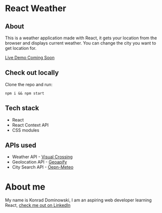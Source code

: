 # React Weather

## About

This is a weather application made with React, it gets your location from the browser and displays current weather. You can change the city you want to get location for.

[Live Demo Coming Soon]()

## Check out locally

Clone the repo and run:

```
npm i && npm start
```

## Tech stack

- React
- React Context API
- CSS modules

## APIs used

- Weather API - [Visual Crossing](https://www.visualcrossing.com/)
- Geolocation API - [Geoapify](https://www.geoapify.com/)
- City Search API - [Oepn-Meteo](https://open-meteo.com/)

# About me

My name is Konrad Dominowski, I am an aspiring web developer learning React, [check me out on LinkedIn](https://www.linkedin.com/in/konrad-dominowski-4767a8238/)

